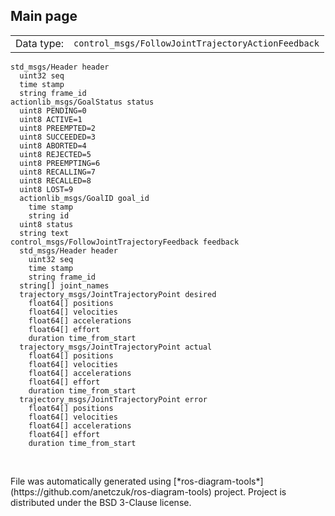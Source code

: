 <!--
File was automatically generated using 'ros-diagram-tools' project.
Project is distributed under the BSD 3-Clause license.
-->

## Main page

|     |     |
| --- | --- |
| Data type: | `control_msgs/FollowJointTrajectoryActionFeedback` |

```
std_msgs/Header header
  uint32 seq
  time stamp
  string frame_id
actionlib_msgs/GoalStatus status
  uint8 PENDING=0
  uint8 ACTIVE=1
  uint8 PREEMPTED=2
  uint8 SUCCEEDED=3
  uint8 ABORTED=4
  uint8 REJECTED=5
  uint8 PREEMPTING=6
  uint8 RECALLING=7
  uint8 RECALLED=8
  uint8 LOST=9
  actionlib_msgs/GoalID goal_id
    time stamp
    string id
  uint8 status
  string text
control_msgs/FollowJointTrajectoryFeedback feedback
  std_msgs/Header header
    uint32 seq
    time stamp
    string frame_id
  string[] joint_names
  trajectory_msgs/JointTrajectoryPoint desired
    float64[] positions
    float64[] velocities
    float64[] accelerations
    float64[] effort
    duration time_from_start
  trajectory_msgs/JointTrajectoryPoint actual
    float64[] positions
    float64[] velocities
    float64[] accelerations
    float64[] effort
    duration time_from_start
  trajectory_msgs/JointTrajectoryPoint error
    float64[] positions
    float64[] velocities
    float64[] accelerations
    float64[] effort
    duration time_from_start


```


</br>
File was automatically generated using [*ros-diagram-tools*](https://github.com/anetczuk/ros-diagram-tools) project.
Project is distributed under the BSD 3-Clause license.
